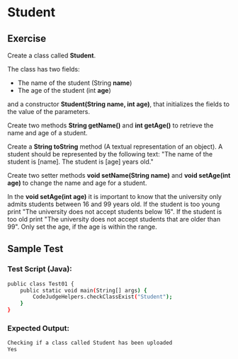 # Student

## Exercise
Create a class called **Student**.

The class has two fields:

* The name of the student (String **name**)
* The age of the student (int **age**)

and a constructor **Student(String name, int age)**, that initializes the fields to the value of the parameters.

Create two methods **String getName()** and **int getAge()** to retrieve the name and age of a student.

Create a **String toString** method (A textual representation of an object). A student should be represented by the following text: "The name of the student is [name]. The student is [age] years old."

Create two setter methods **void setName(String name)** and **void setAge(int age)** to change the name and age for a student.

In the **void setAge(int age)** it is important to know that the university only admits students between 16 and 99 years old. If the student is too young print "The university does not accept students below 16". If the student is too old print "The university does not accept students that are older than 99". Only set the age, if the age is within the range.

## Sample Test

### Test Script (Java):
```sh
public class Test01 {
	public static void main(String[] args) {
		CodeJudgeHelpers.checkClassExist("Student");
	}
}
```
### Expected Output:
```sh
Checking if a class called Student has been uploaded
Yes
```